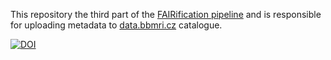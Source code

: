 This repository the third part of the [FAIRification pipeline](https://github.com/BBMRI-cz/NGS-data-FAIRification) and is responsible for uploading metadata to [data.bbmri.cz](https://data.bbmri.cz/) catalogue.

[![DOI](https://zenodo.org/badge/836272240.svg)](https://doi.org/10.5281/zenodo.14236862)
